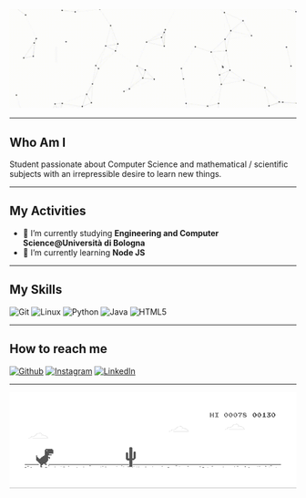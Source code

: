 <img src="https://github.com/alemazzo/alemazzo/blob/main/cutted.gif" alt="presentation"/>


<!--![image](https://github.com/alemazzo/alemazzo/blob/main/presentation.gif)-->

----

## Who Am I
  Student passionate about Computer Science and mathematical / scientific 
  subjects with an irrepressible desire to learn new things. 
  
---

## My Activities

- 🔭 I’m currently studying **Engineering and Computer Science@Università di Bologna**
- 🌱 I’m currently learning **Node JS**

----

## My Skills
<p
  <img alt="Git" src="https://img.shields.io/badge/-Git-E34F26?style=flat-square&logo=Git&logoColor=white" />
  
  <img alt="Git" src="https://img.shields.io/badge/-Git-E34F26?style=flat-square&logo=Git&logoColor=white" />
  <img alt="Linux" src="https://img.shields.io/badge/-Linux-E34F26?style=flat-square&logo=linux&logoColor=white" />
  <img alt="Python" src="https://img.shields.io/badge/-Python-E34F26?style=flat-square&logo=python&logoColor=white" />
  <img alt="Java" src="https://img.shields.io/badge/-Java-E34F26?style=flat-square&logo=java&logoColor=white" />
  <img alt="HTML5" src="https://img.shields.io/badge/-HTML5-E34F26?style=flat-square&logo=html5&logoColor=white" />
</p>

----

## How to reach me
<p>
  <a href="https://github.com/alemazzo" target="_blank"><img alt="Github" src="https://img.shields.io/badge/GitHub-%2312100E.svg?&style=for-the-badge&logo=Github&logoColor=white" /></a> 
  <a href="https://www.instagram.com/alessandro.py/" target="_blank"><img alt="Instagram" src="https://img.shields.io/badge/instagram-%231DA1F2.svg?&style=for-the-badge&logo=instagram&logoColor=white" /></a> 
  <a href="https://www.linkedin.com/in/alessandro-mazzoli-009868140/" target="_blank"><img alt="LinkedIn" src="https://img.shields.io/badge/linkedin-%230077B5.svg?&style=for-the-badge&logo=linkedin&logoColor=white" /></a> 
</p>

<!--

Here are some ideas to get you started:

- 🔭 I’m currently working on ...
- 🌱 I’m currently learning ...
- 👯 I’m looking to collaborate on ...
- 🤔 I’m looking for help with ...
- 💬 Ask me about ...
- 📫 How to reach me: ...
- 😄 Pronouns: ...
- ⚡ Fun fact: ...
-->

----

![image](https://github.com/alemazzo/alemazzo/blob/main/dino.gif)
